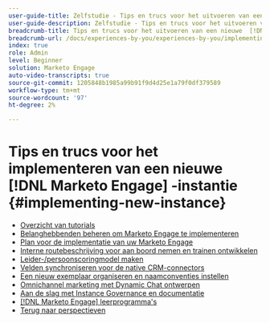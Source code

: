 ```yaml
---
user-guide-title: Zelfstudie - Tips en trucs voor het uitvoeren van een nieuwe  [!DNL Marketo Engage]  instantie
user-guide-description: Zelfstudie - Tips en trucs voor het uitvoeren van een nieuwe  [!DNL Marketo Engage]  instantie
breadcrumb-title: Tips en trucs voor het uitvoeren van een nieuwe  [!DNL Marketo Engage]  instantie
breadcrumb-url: /docs/experiences-by-you/experiences-by-you/implementing-new-instance/overview
index: true
role: Admin
level: Beginner
solution: Marketo Engage
auto-video-transcripts: true
source-git-commit: 1205848b1985a99b91f9d4d25e1a79f0df379589
workflow-type: tm+mt
source-wordcount: '97'
ht-degree: 2%

---
```



# Tips en trucs voor het implementeren van een nieuwe [!DNL Marketo Engage] -instantie {#implementing-new-instance}

+ [Overzicht van tutorials](./overview.md)
+ [Belanghebbenden beheren om Marketo Engage te implementeren](./managing-stakeholder-communications.md)
+ [Plan voor de implementatie van uw Marketo Engage](./planning-for-new-implementation.md)
+ [Interne routebeschrijving voor aan boord nemen en trainen ontwikkelen](./internal-training-roadshow.md)
+ [Leider-/persoonscoringmodel maken](./building-person-scoring-model.md)
+ [Velden synchroniseren voor de native CRM-connectors](./syncing-fields-for-crm-integration.md)
+ [Een nieuw exemplaar organiseren en naamconventies instellen](./organizing-new-instance.md)
+ [Omnichannel marketing met Dynamic Chat ontwerpen](./designing-omnichannel-conversational-marketing.md)
+ [Aan de slag met Instance Governance en documentatie](./documenting-your-instance.md)
+ [[!DNL Marketo Engage]  leerprogramma&#39;s ](https://experienceleague.adobe.com/docs/marketo-learn/tutorials/overview.html?lang=en)
+ [ Terug naar perspectieven ](https://experienceleague.adobe.com/en/perspectives?lang=en#f-el_product=Marketo%20Engage&amp;aq=((%40el_contenttype%20NOT%20%22Community%7CUser%22)%20AND%20(%40el_contenttype%3D%22perspective%22)))
